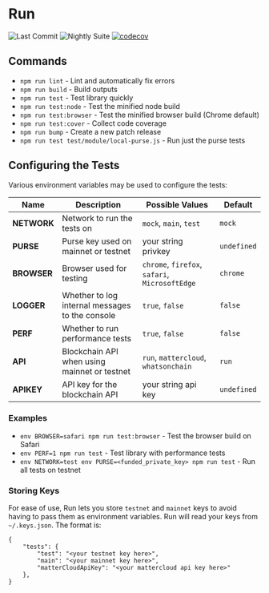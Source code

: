 # Run

![Last Commit](https://github.com/runonbitcoin/run/workflows/Last%20Commit/badge.svg) ![Nightly Suite](https://github.com/runonbitcoin/run/workflows/Nightly%20Suite/badge.svg) [![codecov](https://codecov.io/gh/runonbitcoin/run/branch/master/graph/badge.svg?token=VPXTBV9CQP)](https://codecov.io/gh/runonbitcoin/run)

## Commands

- `npm run lint` - Lint and automatically fix errors
- `npm run build` - Build outputs
- `npm run test` - Test library quickly
- `npm run test:node` - Test the minified node build
- `npm run test:browser` - Test the minified browser build (Chrome default)
- `npm run test:cover` - Collect code coverage
- `npm run bump` - Create a new patch release
- `npm run test test/module/local-purse.js` - Run just the purse tests

## Configuring the Tests

Various environment variables may be used to configure the tests:

| Name        | Description                                     | Possible Values                                | Default     |
|-------------|-------------------------------------------------|------------------------------------------------|-------------|
| **NETWORK** | Network to run the tests on                     | `mock`, `main`, `test`                         | `mock`      |
| **PURSE**   | Purse key used on mainnet or testnet            | your string privkey                            | `undefined` |
| **BROWSER** | Browser used for testing                        | `chrome`, `firefox`, `safari`, `MicrosoftEdge` | `chrome`    |
| **LOGGER**  | Whether to log internal messages to the console | `true`, `false`                                | `false`     |
| **PERF**    | Whether to run performance tests                | `true`, `false`                                | `false`     |
| **API**     | Blockchain API when using mainnet or testnet    | `run`, `mattercloud`, `whatsonchain`           | `run`       |
| **APIKEY**  | API key for the blockchain API                  | your string api key                            | `undefined` |

### Examples

- `env BROWSER=safari npm run test:browser` - Test the browser build on Safari
- `env PERF=1 npm run test` - Test library with performance tests
- `env NETWORK=test env PURSE=<funded_private_key> npm run test` - Run all tests on testnet

### Storing Keys

For ease of use, Run lets you store `testnet` and `mainnet` keys to avoid having to pass them as environment variables. Run will read your keys from `~/.keys.json`. The format is:

```
{
    "tests": {
        "test": "<your testnet key here>",
        "main": "<your mainnet key here>",
        "matterCloudApiKey": "<your mattercloud api key here>"
    },
}
```